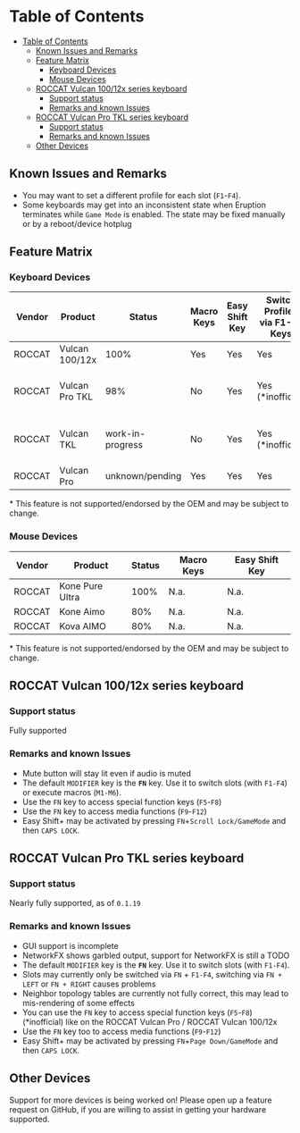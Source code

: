 # Table of Contents

- [Table of Contents](#table-of-contents)
  - [Known Issues and Remarks](#known-issues-and-remarks)
  - [Feature Matrix](#feature-matrix)
    - [Keyboard Devices](#keyboard-devices)
    - [Mouse Devices](#mouse-devices)
  - [ROCCAT Vulcan 100/12x series keyboard](#roccat-vulcan-10012x-series-keyboard)
    - [Support status](#support-status)
    - [Remarks and known Issues](#remarks-and-known-issues)
  - [ROCCAT Vulcan Pro TKL series keyboard](#roccat-vulcan-pro-tkl-series-keyboard)
    - [Support status](#support-status-1)
    - [Remarks and known Issues](#remarks-and-known-issues-1)
  - [Other Devices](#other-devices)

## Known Issues and Remarks

- You may want to set a different profile for each slot (`F1`-`F4`).
- Some keyboards may get into an inconsistent state when Eruption terminates while `Game Mode` is enabled. The state may be fixed manually or by a reboot/device hotplug

## Feature Matrix

### Keyboard Devices

| Vendor | Product        | Status           | Macro Keys | Easy Shift Key | Switch Profiles via F1-F4 Keys | Special functions via F5-F8 Keys    | Media keys F9-F12 |
| ------ | -------------- | ---------------- | ---------- | -------------- | ------------------------------ | ----------------------------------- | ----------------- |
| ROCCAT | Vulcan 100/12x | 100%             | Yes        | Yes            | Yes                            | Yes                                 | Yes               |
| ROCCAT | Vulcan Pro TKL | 98%              | No         | Yes            | Yes (*inofficial)              | No, but may be forced (*inofficial) | Yes               |
| ROCCAT | Vulcan TKL     | work-in-progress | No         | Yes            | Yes (*inofficial)              | No, but may be forced (*inofficial) | Yes               |
| ROCCAT | Vulcan Pro     | unknown/pending  | Yes        | Yes            | Yes                            | Yes                                 | Yes               |

\* This feature is not supported/endorsed by the OEM and may be subject to change.

### Mouse Devices

| Vendor | Product         | Status | Macro Keys | Easy Shift Key |
| ------ | --------------- | ------ | ---------- | -------------- |
| ROCCAT | Kone Pure Ultra | 100%   | N.a.       | N.a.           |
| ROCCAT | Kone Aimo       | 80%    | N.a.       | N.a.           |
| ROCCAT | Kova AIMO       | 80%    | N.a.       | N.a.           |

\* This feature is not supported/endorsed by the OEM and may be subject to change.

## ROCCAT Vulcan 100/12x series keyboard

### Support status

Fully supported

### Remarks and known Issues

- Mute button will stay lit even if audio is muted
- The default `MODIFIER` key is the **`FN`** key. Use it to switch slots (with `F1-F4`) or execute macros (`M1-M6`).
- Use the `FN` key to access special function keys (`F5`-`F8`)
- Use the `FN` key to access media functions (`F9`-`F12`)
- Easy Shift+ may be activated by pressing `FN`+`Scroll Lock/GameMode` and then `CAPS LOCK`.

## ROCCAT Vulcan Pro TKL series keyboard

### Support status

Nearly fully supported, as of `0.1.19`

### Remarks and known Issues

- GUI support is incomplete
- NetworkFX shows garbled output, support for NetworkFX is still a TODO
- The default `MODIFIER` key is the **`FN`** key. Use it to switch slots (with `F1-F4`).
- Slots may currently only be switched via `FN` + `F1-F4`, switching via `FN + LEFT` or `FN + RIGHT` causes problems
- Neighbor topology tables are currently not fully correct, this may lead to mis-rendering of some effects
- You can use the `FN` key to access special function keys (`F5`-`F8`) (*inofficial) like on the ROCCAT Vulcan Pro / ROCCAT Vulcan 100/12x
- Use the `FN` key too to access media functions (`F9`-`F12`)
- Easy Shift+ may be activated by pressing `FN`+`Page Down/GameMode` and then `CAPS LOCK`.

## Other Devices

Support for more devices is being worked on! Please open up a feature request on GitHub, if you are willing to assist in getting your hardware supported.
